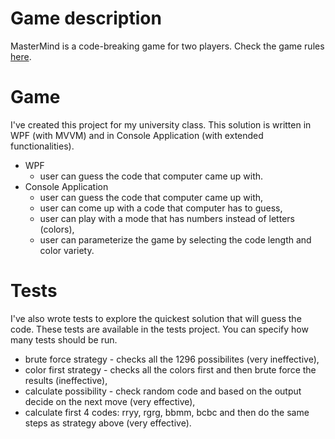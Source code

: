 # Game description

MasterMind is a code-breaking game for two players. Check the game rules [here](https://en.wikipedia.org/wiki/Mastermind_(board_game)).

# Game
I've created this project for my university class. This solution is written in WPF (with MVVM) and in Console Application (with extended functionalities).

- WPF
  * user can guess the code that computer came up with.
- Console Application
  * user can guess the code that computer came up with,
  * user can come up with a code that computer has to guess,
  * user can play with a mode that has numbers instead of letters (colors),
  * user can parameterize the game by selecting the code length and color variety.
  
# Tests
I've also wrote tests to explore the quickest solution that will guess the code.
These tests are available in the tests project. You can specify how many tests should be run.

  * brute force strategy - checks all the 1296 possibilites (very ineffective),
  * color first strategy - checks all the colors first and then brute force the results (ineffective),
  * calculate possibility - check random code and based on the output decide on the next move (very effective),
  * calculate first 4 codes: rryy, rgrg, bbmm, bcbc and then do the same steps as strategy above (very effective).
  
